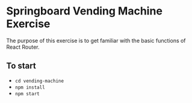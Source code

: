 # Springboard Vending Machine Exercise
The purpose of this exercise is to get familiar with the basic functions of React Router.

## To start
- `cd vending-machine`
- `npm install`
- `npm start`
